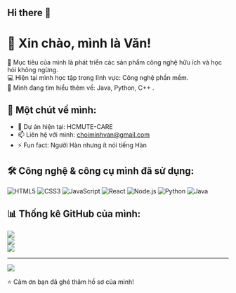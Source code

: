 ## Hi there 👋

# 👋 Xin chào, mình là Văn!

🎯 Mục tiêu của mình là phát triển các sản phẩm công nghệ hữu ích và học hỏi không ngừng.  
💻 Hiện tại mình học tập trong lĩnh vực: Công nghệ phần mềm.  
🌱 Mình đang tìm hiểu thêm về: Java, Python, C++ .

## 🚀 Một chút về mình:

- 🔭 Dự án hiện tại: HCMUTE-CARE
- 📫 Liên hệ với mình: choiminhvan@gmail.com
- ⚡ Fun fact: Người Hàn nhưng ít nói tiếng Hàn

## 🛠️ Công nghệ & công cụ mình đã sử dụng:

![HTML5](https://img.shields.io/badge/-HTML5-E34F26?style=flat&logo=html5&logoColor=white)
![CSS3](https://img.shields.io/badge/-CSS3-1572B6?style=flat&logo=css3)
![JavaScript](https://img.shields.io/badge/-JavaScript-F7DF1E?style=flat&logo=javascript&logoColor=black)
![React](https://img.shields.io/badge/-React-61DAFB?style=flat&logo=react)
![Node.js](https://img.shields.io/badge/-Node.js-339933?style=flat&logo=node.js&logoColor=white)
![Python](https://img.shields.io/badge/-Python-3776AB?style=flat&logo=python&logoColor=white)
![Java](https://img.shields.io/badge/-Java-007396?style=flat&logo=java&logoColor=white)


## 📊 Thống kê GitHub của mình:

![](https://github-readme-stats.vercel.app/api?username=MinhVanChoi&theme=radical&hide_border=false&include_all_commits=false&count_private=false)<br/>
![](https://github-readme-streak-stats.herokuapp.com/?user=MinhVanChoi&theme=radical&hide_border=false)<br/>
![](https://github-readme-stats.vercel.app/api/top-langs/?username=MinhVanChoi&theme=radical&hide_border=false&include_all_commits=false&count_private=false&layout=compact)

---
[![](https://visitcount.itsvg.in/api?id=MinhVanChoi&icon=0&color=0)](https://visitcount.itsvg.in)

⭐️ Cảm ơn bạn đã ghé thăm hồ sơ của mình!
